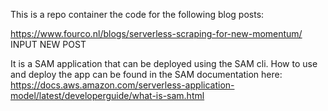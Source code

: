 This is a repo container the code for the following blog posts:

https://www.fourco.nl/blogs/serverless-scraping-for-new-momentum/
INPUT NEW POST

It is a SAM application that can be deployed using the SAM cli. How to use and deploy the app can be found in the SAM documentation here: https://docs.aws.amazon.com/serverless-application-model/latest/developerguide/what-is-sam.html